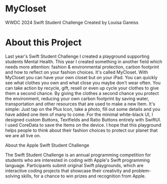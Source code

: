 # MyCloset

WWDC 2024 Swift Student Challenge
Created by Louisa Gareiss

# About this Project

Last year's Swift Student Challenge I created a playground supporting students Mental Health. This year I created something in another field which needs more attention: fashion & environmental protection, carbon footprint and how to reflect on your fashion choices. It's called MyCloset. With MyCloset you can have your own closet but on your iPad. You can quickly see what clothes you own and what close you maybe don't wear often. You can take action by recycle, gift, resell or even up cycle your clothes to give them a second chance. By giving the clothes a second chance you protect the environment, reducing your own carbon footprint by saving water, transportation and other resources that are used to make a new Item. It's simple: Just tap on the Plus Icon, take a photo, fill out some details and you have added one item of many to come. For the minimal white-black UI, I designed custom Buttons, Textfields and Ratio Buttons entirely with SwiftUI. I used CoreData to save the Items on the device. I hope that this playground helps people to think about their fashion choices to protect our planet that we are all live on.

About the Apple Swift Student Challenge

The Swift Student Challenge is an annual programming competition for students who are interested in coding with Apple's Swift programming language. Participants submit original Swift playgrounds, which are interactive coding projects that showcase their creativity and problem-solving skills, for a chance to win prizes and recognition from Apple.
